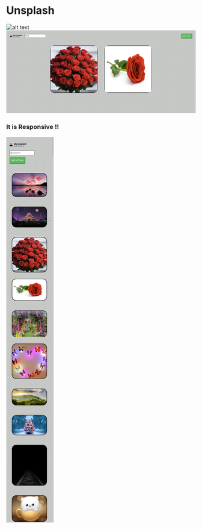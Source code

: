 # Unsplash
![alt text](https://github.com/Sukriti-sood/Unsplash/blob/main/un2.png)
![alt text](https://github.com/Sukriti-sood/Unsplash/blob/main/un1.png)

### It is Responsive !!

![alt text](https://github.com/Sukriti-sood/Unsplash/blob/main/unp3.png)
